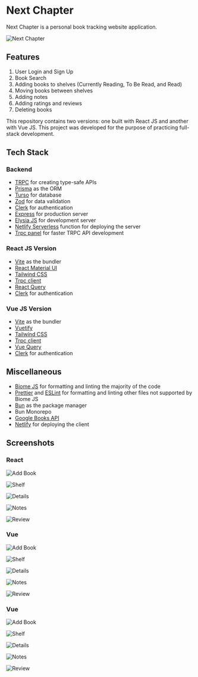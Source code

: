 # Next Chapter
Next Chapter is a personal book tracking website application.


![Next Chapter](./docs/main.png)

## Features
1. User Login and Sign Up
2. Book Search
3. Adding books to shelves (Currently Reading, To Be Read, and Read)
4. Moving books between shelves
5. Adding notes
6. Adding ratings and reviews
7. Deleting books

This repository contains two versions: one built with React JS and another with Vue JS. This project was developed for the purpose of practicing full-stack development.

## Tech Stack

### Backend
- [TRPC](https://trpc.io/) for creating type-safe APIs
- [Prisma](https://www.prisma.io/) as the ORM
- [Turso](https://turso.tech/) for database
- [Zod](https://github.com/colinhacks/zod) for data validation
- [Clerk](https://clerk.com) for authentication
- [Express](https://expressjs.com) for production server
- [Elysia JS](https://elysiajs.com/) for development server
- [Netlify Serverless](https://www.netlify.com/blog/intro-to-serverless-functions/) function for deploying the server
- [Trpc panel](https://github.com/iway1/trpc-panel) for faster TRPC API development

### React JS Version
- [Vite](https://vitejs.dev/) as the bundler
- [React Material UI](https://mui.com/)
- [Tailwind CSS](https://tailwindcss.com/)
- [Trpc client](https://trpc.io/docs/client/react)
- [React Query](https://tanstack.com/query/latest)
- [Clerk](https://clerk.com) for authentication

### Vue JS Version
- [Vite](https://vitejs.dev/) as the bundler
- [Vuetify](https://vuetifyjs.com/)
- [Tailwind CSS](https://tailwindcss.com/)
- [Trpc client](https://trpc.io/docs/client/vanilla)
- [Vue Query](https://tanstack.com/query/latest/docs/vue/overview)
- [Clerk](https://clerk.com) for authentication

## Miscellaneous
- [Biome JS](https://biomejs.dev) for formatting and linting the majority of the code
- [Prettier](https://prettier.io) and [ESLint](https://eslint.org) for formatting and linting other files not supported by Biome JS
- [Bun](https://bun.sh) as the package manager
- Bun Monorepo
- [Google Books API](https://developers.google.com/books/)
- [Netlify](https://www.netlify.com) for deploying the client

## Screenshots

### React
![Add Book](./docs/react/add-book.png)

![Shelf](./docs/react/shelf.png)

![Details](./docs/react/details.png)

![Notes](./docs/react/notes.png)

![Review](./docs/react/review.png)


### Vue
![Add Book](./docs/react/add-book.png)

![Shelf](./docs/react/shelf.png)

![Details](./docs/react/details.png)

![Notes](./docs/react/notes.png)

![Review](./docs/react/review.png)


### Vue
![Add Book](./docs/vue/add-book.png)

![Shelf](./docs/vue/shelf.png)

![Details](./docs/vue/details.png)

![Notes](./docs/vue/notes.png)

![Review](./docs/vue/review.png)
